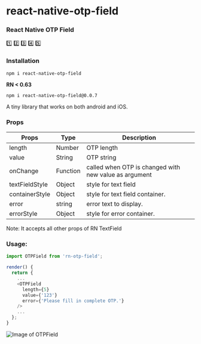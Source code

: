 # react-native-otp-field

### React Native OTP Field 
:one: :two: :three: :four: :five:

### Installation
```
npm i react-native-otp-field
```
**RN < 0.63**
```
npm i react-native-otp-field@0.0.7
```

A tiny library that works on both android and iOS.

### Props
Props | Type | Description
------|------|------------
length | Number | OTP length
value | String | OTP string
onChange | Function | called when OTP is changed with new value as argument
textFieldStyle | Object | style for text field
containerStyle | Object | style for text field container.
error | string | error text to display.
errorStyle | Object | style for error container.

Note: It accepts all other props of RN TextField

### Usage:

```javascript
import OTPField from 'rn-otp-field';

render() {
  return {
    ...
    <OTPField
      length={5}
      value={'123'}
      error={'Please fill in complete OTP.'}
    />
    ...
  };
}
```

![Image of OTPField](https://user-images.githubusercontent.com/14236714/88966124-74ea6800-d2c9-11ea-94c8-f2ea57c3c5b0.png)